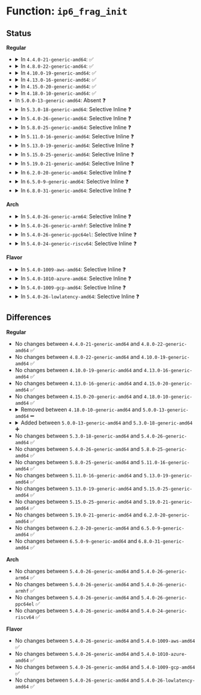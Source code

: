 # Function: <code>ip6_frag_init</code>

## Status
<b>Regular</b>
<ul>
<li>
<details>
<summary>In <code>4.4.0-21-generic-amd64</code>: ✅</summary>

```c
void ip6_frag_init(struct inet_frag_queue * q, const void * a)
```

```json
{
  "name": "ip6_frag_init",
  "collision_type": "Unique Global",
  "inline_type": "No",
  "funcs": [
    {
      "addr": 18446744071587158272,
      "name": "ip6_frag_init",
      "external": true,
      "loc": "net/ipv6/reassembly.c:118",
      "file": "net/ipv6/reassembly.c",
      "inline": "seen, unknown",
      "caller_inline": [],
      "caller_func": []
    }
  ],
  "symbols": [
    {
      "addr": 18446744071587158272,
      "name": "ip6_frag_init",
      "section": ".text",
      "bind": "STB_GLOBAL",
      "size": 88
    }
  ]
}
```
</details>
</li>
<li>
<details>
<summary>In <code>4.8.0-22-generic-amd64</code>: ✅</summary>

```c
void ip6_frag_init(struct inet_frag_queue * q, const void * a)
```

```json
{
  "name": "ip6_frag_init",
  "collision_type": "Unique Global",
  "inline_type": "No",
  "funcs": [
    {
      "addr": 18446744071587610944,
      "name": "ip6_frag_init",
      "external": true,
      "loc": "net/ipv6/reassembly.c:118",
      "file": "net/ipv6/reassembly.c",
      "inline": "seen, unknown",
      "caller_inline": [],
      "caller_func": []
    }
  ],
  "symbols": [
    {
      "addr": 18446744071587610944,
      "name": "ip6_frag_init",
      "section": ".text",
      "bind": "STB_GLOBAL",
      "size": 88
    }
  ]
}
```
</details>
</li>
<li>
<details>
<summary>In <code>4.10.0-19-generic-amd64</code>: ✅</summary>

```c
void ip6_frag_init(struct inet_frag_queue * q, const void * a)
```

```json
{
  "name": "ip6_frag_init",
  "collision_type": "Unique Global",
  "inline_type": "No",
  "funcs": [
    {
      "addr": 18446744071587815504,
      "name": "ip6_frag_init",
      "external": true,
      "loc": "net/ipv6/reassembly.c:118",
      "file": "net/ipv6/reassembly.c",
      "inline": "seen, unknown",
      "caller_inline": [],
      "caller_func": []
    }
  ],
  "symbols": [
    {
      "addr": 18446744071587815504,
      "name": "ip6_frag_init",
      "section": ".text",
      "bind": "STB_GLOBAL",
      "size": 88
    }
  ]
}
```
</details>
</li>
<li>
<details>
<summary>In <code>4.13.0-16-generic-amd64</code>: ✅</summary>

```c
void ip6_frag_init(struct inet_frag_queue * q, const void * a)
```

```json
{
  "name": "ip6_frag_init",
  "collision_type": "Unique Global",
  "inline_type": "No",
  "funcs": [
    {
      "addr": 18446744071587972848,
      "name": "ip6_frag_init",
      "external": true,
      "loc": "net/ipv6/reassembly.c:118",
      "file": "net/ipv6/reassembly.c",
      "inline": "seen, unknown",
      "caller_inline": [],
      "caller_func": []
    }
  ],
  "symbols": [
    {
      "addr": 18446744071587972848,
      "name": "ip6_frag_init",
      "section": ".text",
      "bind": "STB_GLOBAL",
      "size": 92
    }
  ]
}
```
</details>
</li>
<li>
<details>
<summary>In <code>4.15.0-20-generic-amd64</code>: ✅</summary>

```c
void ip6_frag_init(struct inet_frag_queue * q, const void * a)
```

```json
{
  "name": "ip6_frag_init",
  "collision_type": "Unique Global",
  "inline_type": "No",
  "funcs": [
    {
      "addr": 18446744071588508768,
      "name": "ip6_frag_init",
      "external": true,
      "loc": "net/ipv6/reassembly.c:118",
      "file": "net/ipv6/reassembly.c",
      "inline": "seen, unknown",
      "caller_inline": [],
      "caller_func": []
    }
  ],
  "symbols": [
    {
      "addr": 18446744071588508768,
      "name": "ip6_frag_init",
      "section": ".text",
      "bind": "STB_GLOBAL",
      "size": 92
    }
  ]
}
```
</details>
</li>
<li>
<details>
<summary>In <code>4.18.0-10-generic-amd64</code>: ✅</summary>

```c
void ip6_frag_init(struct inet_frag_queue * q, const void * a)
```

```json
{
  "name": "ip6_frag_init",
  "collision_type": "Unique Global",
  "inline_type": "No",
  "funcs": [
    {
      "addr": 18446744071588872736,
      "name": "ip6_frag_init",
      "external": true,
      "loc": "net/ipv6/reassembly.c:75",
      "file": "net/ipv6/reassembly.c",
      "inline": "seen, unknown",
      "caller_inline": [],
      "caller_func": []
    }
  ],
  "symbols": [
    {
      "addr": 18446744071588872736,
      "name": "ip6_frag_init",
      "section": ".text",
      "bind": "STB_GLOBAL",
      "size": 63
    }
  ]
}
```
</details>
</li>
<li>
In <code>5.0.0-13-generic-amd64</code>: Absent ❓
</li>
<li>
<details>
<summary>In <code>5.3.0-18-generic-amd64</code>: Selective Inline ❓</summary>

```c
void ip6_frag_init(struct sk_buff * skb, unsigned int hlen, unsigned int mtu, short unsigned int needed_tailroom, int hdr_room, u8 * prevhdr, u8 nexthdr, __be32 frag_id, struct ip6_frag_state * state)
```

```json
{
  "name": "ip6_frag_init",
  "collision_type": "Unique Global",
  "inline_type": "Selective",
  "funcs": [
    {
      "addr": 18446744071589346837,
      "name": "ip6_frag_init",
      "external": true,
      "loc": "net/ipv6/ip6_output.c:665",
      "file": "net/ipv6/ip6_output.c",
      "inline": "not declared, inlined",
      "caller_inline": [
        "net/ipv6/ip6_output.c:ip6_fragment"
      ],
      "caller_func": [
        "net/ipv6/netfilter.c:br_ip6_fragment"
      ]
    }
  ],
  "symbols": [
    {
      "addr": 18446744071589332192,
      "name": "ip6_frag_init",
      "section": ".text",
      "bind": "STB_GLOBAL",
      "size": 68
    }
  ]
}
```
</details>
</li>
<li>
<details>
<summary>In <code>5.4.0-26-generic-amd64</code>: Selective Inline ❓</summary>

```c
void ip6_frag_init(struct sk_buff * skb, unsigned int hlen, unsigned int mtu, short unsigned int needed_tailroom, int hdr_room, u8 * prevhdr, u8 nexthdr, __be32 frag_id, struct ip6_frag_state * state)
```

```json
{
  "name": "ip6_frag_init",
  "collision_type": "Unique Global",
  "inline_type": "Selective",
  "funcs": [
    {
      "addr": 18446744071589571064,
      "name": "ip6_frag_init",
      "external": true,
      "loc": "net/ipv6/ip6_output.c:665",
      "file": "net/ipv6/ip6_output.c",
      "inline": "not declared, inlined",
      "caller_inline": [
        "net/ipv6/ip6_output.c:ip6_fragment"
      ],
      "caller_func": [
        "net/ipv6/netfilter.c:br_ip6_fragment"
      ]
    }
  ],
  "symbols": [
    {
      "addr": 18446744071589556400,
      "name": "ip6_frag_init",
      "section": ".text",
      "bind": "STB_GLOBAL",
      "size": 68
    }
  ]
}
```
</details>
</li>
<li>
<details>
<summary>In <code>5.8.0-25-generic-amd64</code>: Selective Inline ❓</summary>

```c
void ip6_frag_init(struct sk_buff * skb, unsigned int hlen, unsigned int mtu, short unsigned int needed_tailroom, int hdr_room, u8 * prevhdr, u8 nexthdr, __be32 frag_id, struct ip6_frag_state * state)
```

```json
{
  "name": "ip6_frag_init",
  "collision_type": "Unique Global",
  "inline_type": "Selective",
  "funcs": [
    {
      "addr": 18446744071590576055,
      "name": "ip6_frag_init",
      "external": true,
      "loc": "net/ipv6/ip6_output.c:666",
      "file": "net/ipv6/ip6_output.c",
      "inline": "not declared, inlined",
      "caller_inline": [
        "net/ipv6/ip6_output.c:ip6_fragment"
      ],
      "caller_func": [
        "net/ipv6/netfilter.c:br_ip6_fragment"
      ]
    }
  ],
  "symbols": [
    {
      "addr": 18446744071590560560,
      "name": "ip6_frag_init",
      "section": ".text",
      "bind": "STB_GLOBAL",
      "size": 68
    }
  ]
}
```
</details>
</li>
<li>
<details>
<summary>In <code>5.11.0-16-generic-amd64</code>: Selective Inline ❓</summary>

```c
void ip6_frag_init(struct sk_buff * skb, unsigned int hlen, unsigned int mtu, short unsigned int needed_tailroom, int hdr_room, u8 * prevhdr, u8 nexthdr, __be32 frag_id, struct ip6_frag_state * state)
```

```json
{
  "name": "ip6_frag_init",
  "collision_type": "Unique Global",
  "inline_type": "Selective",
  "funcs": [
    {
      "addr": 18446744071590636119,
      "name": "ip6_frag_init",
      "external": true,
      "loc": "net/ipv6/ip6_output.c:703",
      "file": "net/ipv6/ip6_output.c",
      "inline": "not declared, inlined",
      "caller_inline": [
        "net/ipv6/ip6_output.c:ip6_fragment"
      ],
      "caller_func": [
        "net/ipv6/netfilter.c:br_ip6_fragment"
      ]
    }
  ],
  "symbols": [
    {
      "addr": 18446744071590620496,
      "name": "ip6_frag_init",
      "section": ".text",
      "bind": "STB_GLOBAL",
      "size": 68
    }
  ]
}
```
</details>
</li>
<li>
<details>
<summary>In <code>5.13.0-19-generic-amd64</code>: Selective Inline ❓</summary>

```c
void ip6_frag_init(struct sk_buff * skb, unsigned int hlen, unsigned int mtu, short unsigned int needed_tailroom, int hdr_room, u8 * prevhdr, u8 nexthdr, __be32 frag_id, struct ip6_frag_state * state)
```

```json
{
  "name": "ip6_frag_init",
  "collision_type": "Unique Global",
  "inline_type": "Selective",
  "funcs": [
    {
      "addr": 18446744071590557724,
      "name": "ip6_frag_init",
      "external": true,
      "loc": "net/ipv6/ip6_output.c:734",
      "file": "net/ipv6/ip6_output.c",
      "inline": "not declared, inlined",
      "caller_inline": [
        "net/ipv6/ip6_output.c:ip6_fragment"
      ],
      "caller_func": [
        "net/ipv6/netfilter.c:br_ip6_fragment"
      ]
    }
  ],
  "symbols": [
    {
      "addr": 18446744071590545936,
      "name": "ip6_frag_init",
      "section": ".text",
      "bind": "STB_GLOBAL",
      "size": 68
    }
  ]
}
```
</details>
</li>
<li>
<details>
<summary>In <code>5.15.0-25-generic-amd64</code>: Selective Inline ❓</summary>

```c
void ip6_frag_init(struct sk_buff * skb, unsigned int hlen, unsigned int mtu, short unsigned int needed_tailroom, int hdr_room, u8 * prevhdr, u8 nexthdr, __be32 frag_id, struct ip6_frag_state * state)
```

```json
{
  "name": "ip6_frag_init",
  "collision_type": "Unique Global",
  "inline_type": "Selective",
  "funcs": [
    {
      "addr": 18446744071591368898,
      "name": "ip6_frag_init",
      "external": true,
      "loc": "net/ipv6/ip6_output.c:715",
      "file": "net/ipv6/ip6_output.c",
      "inline": "not declared, inlined",
      "caller_inline": [
        "net/ipv6/ip6_output.c:ip6_fragment"
      ],
      "caller_func": [
        "net/ipv6/netfilter.c:br_ip6_fragment"
      ]
    }
  ],
  "symbols": [
    {
      "addr": 18446744071591356944,
      "name": "ip6_frag_init",
      "section": ".text",
      "bind": "STB_GLOBAL",
      "size": 68
    }
  ]
}
```
</details>
</li>
<li>
<details>
<summary>In <code>5.19.0-21-generic-amd64</code>: Selective Inline ❓</summary>

```c
void ip6_frag_init(struct sk_buff * skb, unsigned int hlen, unsigned int mtu, short unsigned int needed_tailroom, int hdr_room, u8 * prevhdr, u8 nexthdr, __be32 frag_id, struct ip6_frag_state * state)
```

```json
{
  "name": "ip6_frag_init",
  "collision_type": "Unique Global",
  "inline_type": "Selective",
  "funcs": [
    {
      "addr": 18446744071593042644,
      "name": "ip6_frag_init",
      "external": true,
      "loc": "net/ipv6/ip6_output.c:737",
      "file": "net/ipv6/ip6_output.c",
      "inline": "not declared, inlined",
      "caller_inline": [
        "net/ipv6/ip6_output.c:ip6_fragment"
      ],
      "caller_func": [
        "net/ipv6/netfilter.c:br_ip6_fragment"
      ]
    }
  ],
  "symbols": [
    {
      "addr": 18446744071593029536,
      "name": "ip6_frag_init",
      "section": ".text",
      "bind": "STB_GLOBAL",
      "size": 88
    }
  ]
}
```
</details>
</li>
<li>
<details>
<summary>In <code>6.2.0-20-generic-amd64</code>: Selective Inline ❓</summary>

```c
void ip6_frag_init(struct sk_buff * skb, unsigned int hlen, unsigned int mtu, short unsigned int needed_tailroom, int hdr_room, u8 * prevhdr, u8 nexthdr, __be32 frag_id, struct ip6_frag_state * state)
```

```json
{
  "name": "ip6_frag_init",
  "collision_type": "Unique Global",
  "inline_type": "Selective",
  "funcs": [
    {
      "addr": 18446744071594934884,
      "name": "ip6_frag_init",
      "external": true,
      "loc": "net/ipv6/ip6_output.c:750",
      "file": "net/ipv6/ip6_output.c",
      "inline": "not declared, inlined",
      "caller_inline": [
        "net/ipv6/ip6_output.c:ip6_fragment"
      ],
      "caller_func": [
        "net/ipv6/netfilter.c:br_ip6_fragment"
      ]
    }
  ],
  "symbols": [
    {
      "addr": 18446744071594920880,
      "name": "ip6_frag_init",
      "section": ".text",
      "bind": "STB_GLOBAL",
      "size": 88
    }
  ]
}
```
</details>
</li>
<li>
<details>
<summary>In <code>6.5.0-9-generic-amd64</code>: Selective Inline ❓</summary>

```c
void ip6_frag_init(struct sk_buff * skb, unsigned int hlen, unsigned int mtu, short unsigned int needed_tailroom, int hdr_room, u8 * prevhdr, u8 nexthdr, __be32 frag_id, struct ip6_frag_state * state)
```

```json
{
  "name": "ip6_frag_init",
  "collision_type": "Unique Global",
  "inline_type": "Selective",
  "funcs": [
    {
      "addr": 18446744071595327055,
      "name": "ip6_frag_init",
      "external": true,
      "loc": "net/ipv6/ip6_output.c:751",
      "file": "net/ipv6/ip6_output.c",
      "inline": "not declared, inlined",
      "caller_inline": [
        "net/ipv6/ip6_output.c:ip6_fragment"
      ],
      "caller_func": [
        "net/ipv6/netfilter.c:br_ip6_fragment"
      ]
    }
  ],
  "symbols": [
    {
      "addr": 18446744071595312576,
      "name": "ip6_frag_init",
      "section": ".text",
      "bind": "STB_GLOBAL",
      "size": 88
    }
  ]
}
```
</details>
</li>
<li>
<details>
<summary>In <code>6.8.0-31-generic-amd64</code>: Selective Inline ❓</summary>

```c
void ip6_frag_init(struct sk_buff * skb, unsigned int hlen, unsigned int mtu, short unsigned int needed_tailroom, int hdr_room, u8 * prevhdr, u8 nexthdr, __be32 frag_id, struct ip6_frag_state * state)
```

```json
{
  "name": "ip6_frag_init",
  "collision_type": "Unique Global",
  "inline_type": "Selective",
  "funcs": [
    {
      "addr": 18446744071596168329,
      "name": "ip6_frag_init",
      "external": true,
      "loc": "net/ipv6/ip6_output.c:761",
      "file": "net/ipv6/ip6_output.c",
      "inline": "not declared, inlined",
      "caller_inline": [
        "net/ipv6/ip6_output.c:ip6_fragment"
      ],
      "caller_func": [
        "net/ipv6/netfilter.c:br_ip6_fragment"
      ]
    }
  ],
  "symbols": [
    {
      "addr": 18446744071596154480,
      "name": "ip6_frag_init",
      "section": ".text",
      "bind": "STB_GLOBAL",
      "size": 88
    }
  ]
}
```
</details>
</li>
</ul>
<b>Arch</b>
<ul>
<li>
<details>
<summary>In <code>5.4.0-26-generic-arm64</code>: Selective Inline ❓</summary>

```c
void ip6_frag_init(struct sk_buff * skb, unsigned int hlen, unsigned int mtu, short unsigned int needed_tailroom, int hdr_room, u8 * prevhdr, u8 nexthdr, __be32 frag_id, struct ip6_frag_state * state)
```

```json
{
  "name": "ip6_frag_init",
  "collision_type": "Unique Global",
  "inline_type": "Selective",
  "funcs": [
    {
      "addr": 18446603336503245636,
      "name": "ip6_frag_init",
      "external": true,
      "loc": "net/ipv6/ip6_output.c:665",
      "file": "net/ipv6/ip6_output.c",
      "inline": "not declared, inlined",
      "caller_inline": [
        "net/ipv6/ip6_output.c:ip6_fragment"
      ],
      "caller_func": [
        "net/ipv6/netfilter.c:br_ip6_fragment"
      ]
    }
  ],
  "symbols": [
    {
      "addr": 18446603336503230664,
      "name": "ip6_frag_init",
      "section": ".text",
      "bind": "STB_GLOBAL",
      "size": 136
    }
  ]
}
```
</details>
</li>
<li>
<details>
<summary>In <code>5.4.0-26-generic-armhf</code>: Selective Inline ❓</summary>

```c
void ip6_frag_init(struct sk_buff * skb, unsigned int hlen, unsigned int mtu, short unsigned int needed_tailroom, int hdr_room, u8 * prevhdr, u8 nexthdr, __be32 frag_id, struct ip6_frag_state * state)
```

```json
{
  "name": "ip6_frag_init",
  "collision_type": "Unique Global",
  "inline_type": "Selective",
  "funcs": [
    {
      "addr": 3235916652,
      "name": "ip6_frag_init",
      "external": true,
      "loc": "net/ipv6/ip6_output.c:665",
      "file": "net/ipv6/ip6_output.c",
      "inline": "not declared, inlined",
      "caller_inline": [
        "net/ipv6/ip6_output.c:ip6_fragment"
      ],
      "caller_func": [
        "net/ipv6/netfilter.c:br_ip6_fragment"
      ]
    }
  ],
  "symbols": [
    {
      "addr": 3235898396,
      "name": "ip6_frag_init",
      "section": ".text",
      "bind": "STB_GLOBAL",
      "size": 92
    }
  ]
}
```
</details>
</li>
<li>
<details>
<summary>In <code>5.4.0-26-generic-ppc64el</code>: Selective Inline ❓</summary>

```c
void ip6_frag_init(struct sk_buff * skb, unsigned int hlen, unsigned int mtu, short unsigned int needed_tailroom, int hdr_room, u8 * prevhdr, u8 nexthdr, __be32 frag_id, struct ip6_frag_state * state)
```

```json
{
  "name": "ip6_frag_init",
  "collision_type": "Unique Global",
  "inline_type": "Selective",
  "funcs": [
    {
      "addr": 13835058055296987616,
      "name": "ip6_frag_init",
      "external": true,
      "loc": "net/ipv6/ip6_output.c:665",
      "file": "net/ipv6/ip6_output.c",
      "inline": "not declared, inlined",
      "caller_inline": [
        "net/ipv6/ip6_output.c:ip6_fragment"
      ],
      "caller_func": [
        "net/ipv6/netfilter.c:br_ip6_fragment"
      ]
    }
  ],
  "symbols": [
    {
      "addr": 13835058055296969168,
      "name": "ip6_frag_init",
      "section": ".text",
      "bind": "STB_GLOBAL",
      "size": 68
    }
  ]
}
```
</details>
</li>
<li>
<details>
<summary>In <code>5.4.0-24-generic-riscv64</code>: Selective Inline ❓</summary>

```c
void ip6_frag_init(struct sk_buff * skb, unsigned int hlen, unsigned int mtu, short unsigned int needed_tailroom, int hdr_room, u8 * prevhdr, u8 nexthdr, __be32 frag_id, struct ip6_frag_state * state)
```

```json
{
  "name": "ip6_frag_init",
  "collision_type": "Unique Global",
  "inline_type": "Selective",
  "funcs": [
    {
      "addr": 18446743936279274556,
      "name": "ip6_frag_init",
      "external": true,
      "loc": "net/ipv6/ip6_output.c:665",
      "file": "net/ipv6/ip6_output.c",
      "inline": "not declared, inlined",
      "caller_inline": [
        "net/ipv6/ip6_output.c:ip6_fragment"
      ],
      "caller_func": [
        "net/ipv6/netfilter.c:br_ip6_fragment"
      ]
    }
  ],
  "symbols": [
    {
      "addr": 18446743936279261380,
      "name": "ip6_frag_init",
      "section": ".text",
      "bind": "STB_GLOBAL",
      "size": 128
    }
  ]
}
```
</details>
</li>
</ul>
<b>Flavor</b>
<ul>
<li>
<details>
<summary>In <code>5.4.0-1009-aws-amd64</code>: Selective Inline ❓</summary>

```c
void ip6_frag_init(struct sk_buff * skb, unsigned int hlen, unsigned int mtu, short unsigned int needed_tailroom, int hdr_room, u8 * prevhdr, u8 nexthdr, __be32 frag_id, struct ip6_frag_state * state)
```

```json
{
  "name": "ip6_frag_init",
  "collision_type": "Unique Global",
  "inline_type": "Selective",
  "funcs": [
    {
      "addr": 18446744071589175432,
      "name": "ip6_frag_init",
      "external": true,
      "loc": "net/ipv6/ip6_output.c:665",
      "file": "net/ipv6/ip6_output.c",
      "inline": "not declared, inlined",
      "caller_inline": [
        "net/ipv6/ip6_output.c:ip6_fragment"
      ],
      "caller_func": [
        "net/ipv6/netfilter.c:br_ip6_fragment"
      ]
    }
  ],
  "symbols": [
    {
      "addr": 18446744071589160768,
      "name": "ip6_frag_init",
      "section": ".text",
      "bind": "STB_GLOBAL",
      "size": 68
    }
  ]
}
```
</details>
</li>
<li>
<details>
<summary>In <code>5.4.0-1010-azure-amd64</code>: Selective Inline ❓</summary>

```c
void ip6_frag_init(struct sk_buff * skb, unsigned int hlen, unsigned int mtu, short unsigned int needed_tailroom, int hdr_room, u8 * prevhdr, u8 nexthdr, __be32 frag_id, struct ip6_frag_state * state)
```

```json
{
  "name": "ip6_frag_init",
  "collision_type": "Unique Global",
  "inline_type": "Selective",
  "funcs": [
    {
      "addr": 18446744071588900424,
      "name": "ip6_frag_init",
      "external": true,
      "loc": "net/ipv6/ip6_output.c:665",
      "file": "net/ipv6/ip6_output.c",
      "inline": "not declared, inlined",
      "caller_inline": [
        "net/ipv6/ip6_output.c:ip6_fragment"
      ],
      "caller_func": [
        "net/ipv6/netfilter.c:br_ip6_fragment"
      ]
    }
  ],
  "symbols": [
    {
      "addr": 18446744071588885760,
      "name": "ip6_frag_init",
      "section": ".text",
      "bind": "STB_GLOBAL",
      "size": 68
    }
  ]
}
```
</details>
</li>
<li>
<details>
<summary>In <code>5.4.0-1009-gcp-amd64</code>: Selective Inline ❓</summary>

```c
void ip6_frag_init(struct sk_buff * skb, unsigned int hlen, unsigned int mtu, short unsigned int needed_tailroom, int hdr_room, u8 * prevhdr, u8 nexthdr, __be32 frag_id, struct ip6_frag_state * state)
```

```json
{
  "name": "ip6_frag_init",
  "collision_type": "Unique Global",
  "inline_type": "Selective",
  "funcs": [
    {
      "addr": 18446744071589612296,
      "name": "ip6_frag_init",
      "external": true,
      "loc": "net/ipv6/ip6_output.c:665",
      "file": "net/ipv6/ip6_output.c",
      "inline": "not declared, inlined",
      "caller_inline": [
        "net/ipv6/ip6_output.c:ip6_fragment"
      ],
      "caller_func": [
        "net/ipv6/netfilter.c:br_ip6_fragment"
      ]
    }
  ],
  "symbols": [
    {
      "addr": 18446744071589597632,
      "name": "ip6_frag_init",
      "section": ".text",
      "bind": "STB_GLOBAL",
      "size": 68
    }
  ]
}
```
</details>
</li>
<li>
<details>
<summary>In <code>5.4.0-26-lowlatency-amd64</code>: Selective Inline ❓</summary>

```c
void ip6_frag_init(struct sk_buff * skb, unsigned int hlen, unsigned int mtu, short unsigned int needed_tailroom, int hdr_room, u8 * prevhdr, u8 nexthdr, __be32 frag_id, struct ip6_frag_state * state)
```

```json
{
  "name": "ip6_frag_init",
  "collision_type": "Unique Global",
  "inline_type": "Selective",
  "funcs": [
    {
      "addr": 18446744071589660616,
      "name": "ip6_frag_init",
      "external": true,
      "loc": "net/ipv6/ip6_output.c:665",
      "file": "net/ipv6/ip6_output.c",
      "inline": "not declared, inlined",
      "caller_inline": [
        "net/ipv6/ip6_output.c:ip6_fragment"
      ],
      "caller_func": [
        "net/ipv6/netfilter.c:br_ip6_fragment"
      ]
    }
  ],
  "symbols": [
    {
      "addr": 18446744071589645744,
      "name": "ip6_frag_init",
      "section": ".text",
      "bind": "STB_GLOBAL",
      "size": 68
    }
  ]
}
```
</details>
</li>
</ul>

## Differences
<b>Regular</b>
<ul>
<li>
No changes between <code>4.4.0-21-generic-amd64</code> and <code>4.8.0-22-generic-amd64</code> ✅
</li>
<li>
No changes between <code>4.8.0-22-generic-amd64</code> and <code>4.10.0-19-generic-amd64</code> ✅
</li>
<li>
No changes between <code>4.10.0-19-generic-amd64</code> and <code>4.13.0-16-generic-amd64</code> ✅
</li>
<li>
No changes between <code>4.13.0-16-generic-amd64</code> and <code>4.15.0-20-generic-amd64</code> ✅
</li>
<li>
No changes between <code>4.15.0-20-generic-amd64</code> and <code>4.18.0-10-generic-amd64</code> ✅
</li>
<li>
<details>
<summary>Removed between <code>4.18.0-10-generic-amd64</code> and <code>5.0.0-13-generic-amd64</code> ➖</summary>

```c
void ip6_frag_init(struct inet_frag_queue * q, const void * a)
```
</details>
</li>
<li>
<details>
<summary>Added between <code>5.0.0-13-generic-amd64</code> and <code>5.3.0-18-generic-amd64</code> ➕</summary>

```c
void ip6_frag_init(struct sk_buff * skb, unsigned int hlen, unsigned int mtu, short unsigned int needed_tailroom, int hdr_room, u8 * prevhdr, u8 nexthdr, __be32 frag_id, struct ip6_frag_state * state)
```
</details>
</li>
<li>
No changes between <code>5.3.0-18-generic-amd64</code> and <code>5.4.0-26-generic-amd64</code> ✅
</li>
<li>
No changes between <code>5.4.0-26-generic-amd64</code> and <code>5.8.0-25-generic-amd64</code> ✅
</li>
<li>
No changes between <code>5.8.0-25-generic-amd64</code> and <code>5.11.0-16-generic-amd64</code> ✅
</li>
<li>
No changes between <code>5.11.0-16-generic-amd64</code> and <code>5.13.0-19-generic-amd64</code> ✅
</li>
<li>
No changes between <code>5.13.0-19-generic-amd64</code> and <code>5.15.0-25-generic-amd64</code> ✅
</li>
<li>
No changes between <code>5.15.0-25-generic-amd64</code> and <code>5.19.0-21-generic-amd64</code> ✅
</li>
<li>
No changes between <code>5.19.0-21-generic-amd64</code> and <code>6.2.0-20-generic-amd64</code> ✅
</li>
<li>
No changes between <code>6.2.0-20-generic-amd64</code> and <code>6.5.0-9-generic-amd64</code> ✅
</li>
<li>
No changes between <code>6.5.0-9-generic-amd64</code> and <code>6.8.0-31-generic-amd64</code> ✅
</li>
</ul>
<b>Arch</b>
<ul>
<li>
No changes between <code>5.4.0-26-generic-amd64</code> and <code>5.4.0-26-generic-arm64</code> ✅
</li>
<li>
No changes between <code>5.4.0-26-generic-amd64</code> and <code>5.4.0-26-generic-armhf</code> ✅
</li>
<li>
No changes between <code>5.4.0-26-generic-amd64</code> and <code>5.4.0-26-generic-ppc64el</code> ✅
</li>
<li>
No changes between <code>5.4.0-26-generic-amd64</code> and <code>5.4.0-24-generic-riscv64</code> ✅
</li>
</ul>
<b>Flavor</b>
<ul>
<li>
No changes between <code>5.4.0-26-generic-amd64</code> and <code>5.4.0-1009-aws-amd64</code> ✅
</li>
<li>
No changes between <code>5.4.0-26-generic-amd64</code> and <code>5.4.0-1010-azure-amd64</code> ✅
</li>
<li>
No changes between <code>5.4.0-26-generic-amd64</code> and <code>5.4.0-1009-gcp-amd64</code> ✅
</li>
<li>
No changes between <code>5.4.0-26-generic-amd64</code> and <code>5.4.0-26-lowlatency-amd64</code> ✅
</li>
</ul>
